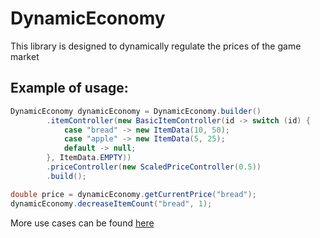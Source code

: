 # DynamicEconomy

This library is designed to dynamically regulate the prices of the game market

## Example of usage:
```java
DynamicEconomy dynamicEconomy = DynamicEconomy.builder()
        .itemController(new BasicItemController(id -> switch (id) {
            case "bread" -> new ItemData(10, 50);
            case "apple" -> new ItemData(5, 25);
            default -> null;
        }, ItemData.EMPTY))
        .priceController(new ScaledPriceController(0.5))
        .build();

double price = dynamicEconomy.getCurrentPrice("bread");
dynamicEconomy.decreaseItemCount("bread", 1);
```

More use cases can be found [here](docs/examples)